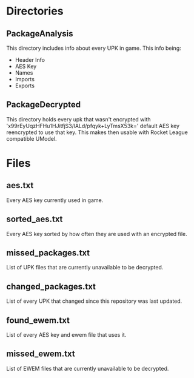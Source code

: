 # Directories
## PackageAnalysis
This directory includes info about every UPK in game.
This info being:
- Header Info
- AES Key
- Names
- Imports
- Exports
## PackageDecrypted
This directory holds every upk that wasn't encrypted with 'x99rEyUqzHFHu1HJitfjS3/lALd/pfqyk+LyTmsX53k=' default AES key reencrypted to use that key.
This makes then usable with Rocket League compatible UModel.
# Files
## aes.txt
Every AES key currently used in game.
## sorted_aes.txt
Every AES key sorted by how often they are used with an encrypted file.
## missed_packages.txt 
List of UPK files that are currently unavailable to be decrypted.
## changed_packages.txt
List of every UPK that changed since this repository was last updated.
## found_ewem.txt
List of every AES key and ewem file that uses it.
## missed_ewem.txt
List of EWEM files that are currently unavailable to be decrypted.
